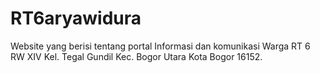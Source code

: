 # RT6aryawidura
Website yang berisi tentang portal Informasi dan komunikasi Warga RT 6 RW XIV Kel. Tegal Gundil Kec. Bogor Utara Kota Bogor 16152.
